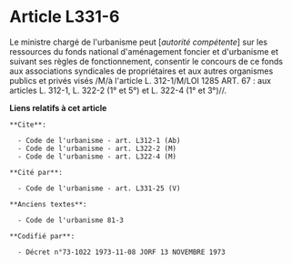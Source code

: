 # Article L331-6

Le ministre chargé de l'urbanisme peut [*autorité compétente*] sur les ressources du fonds national d'aménagement foncier et
d'urbanisme et suivant ses règles de fonctionnement, consentir le concours de ce fonds aux associations syndicales de
propriétaires et aux autres organismes publics et privés visés /M/à l'article L. 312-1/M/LOI  1285 ART. 67 : aux articles L.
312-1, L. 322-2 (1° et 5°) et L. 322-4 (1° et 3°)//.

**Liens relatifs à cet article**

	**Cite**:

	  - Code de l'urbanisme - art. L312-1 (Ab)
	  - Code de l'urbanisme - art. L322-2 (M)
	  - Code de l'urbanisme - art. L322-4 (M)

	**Cité par**:

	  - Code de l'urbanisme - art. L331-25 (V)

	**Anciens textes**:

	  - Code de l'urbanisme 81-3

	**Codifié par**:

	  - Décret n°73-1022 1973-11-08 JORF 13 NOVEMBRE 1973
